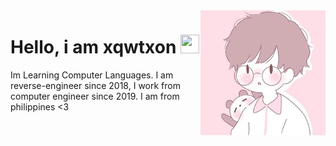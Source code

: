 <img align=right src="2eedfb74-d92e-4a94-bcc8-6cadb84aaec3.png" align=center>

# Hello, i am xqwtxon <img src=https://camo.githubusercontent.com/e8e7b06ecf583bc040eb60e44eb5b8e0ecc5421320a92929ce21522dbc34c891/68747470733a2f2f6d656469612e67697068792e636f6d2f6d656469612f6876524a434c467a6361737252346961377a2f67697068792e676966 height=30 width=30>
Im Learning Computer Languages. I am reverse-engineer since 2018, I work from computer engineer since 2019. I am from philippines <3
